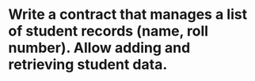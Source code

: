 # Write a contract that manages a list of student records (name, roll number). Allow adding and retrieving student data.
